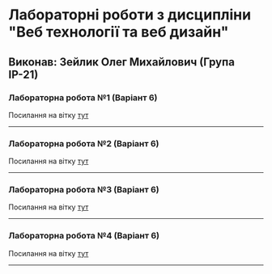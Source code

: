 # Лабораторні роботи з дисципліни "Веб технології та веб дизайн"

## Виконав: Зейлик Олег Михайлович (Група ІР-21)

### Лабораторна робота №1 (Варіант 6)

Посилання на вітку [тут]("https://github.com/Wh1teL0rd/firstLabHtml/tree/master")

---

### Лабораторна робота №2 (Варіант 6)

Посилання на вітку [тут]("https://github.com/Wh1teL0rd/firstLabHtml/tree/newBranch1")

---

### Лабораторна робота №3 (Варіант 6)

Посилання на вітку [тут]("https://github.com/Wh1teL0rd/laba3js/tree/newBranch1")

---

### Лабораторна робота №4 (Варіант 6)

Посилання на вітку [тут]("https://github.com/Wh1teL0rd/laba3js/tree/newBranch2")

---
